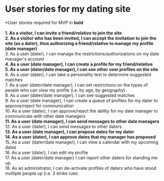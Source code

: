 # User stories for my dating site 

*User stories required for MVP in <b>bold</b><br><br>
<b>1. As a visitor, I can invite a friend/relative to join the site</b><br>
<b>2. As a visitor who has been invited, I can accept the invitation to join the site (as a dater), thus authorizing a friend/relative to manage my profile (date manager)</b><br>
3. As a user (dater), I can manage the restrictions/authorizations on my date manager's account<br>
<b>4. As a user (date manager), I can create a profile for my friend/relative</b><br>
<b>5. As a user (dater/date manager), I can see other user profiles on the site</b><br>
6. As a user (dater), I can take a personality test to determine suggested matches <br>
7. As a user (dater/date manager), I can set restrictions on the types of people who can view my profile (i.e. by age, by geography) <br>
8. As a user (dater/date manager), I can see suggested matches <br>
9. As a user (date manager), I can create a queue of profiles for my dater to approve/reject for communication <br>
10. As a user (dater), I can approve/reject the ability for my date manager to communicate with other date managers <br>
<b>11. As a user (date manager), I can send messages to other date managers</b><br>
12. As a user (dater), I can send messages to other daters<br>
<b>13. As a user (date manager), I can propose dates for my dater</b><br>
<b>14. As a user (dater), I can approve dates that my manager has proposed</b><br>
15. As a user (dater/date manager), I can view a calendar with my upcoming dates</b><br>
16. As a user (dater), I can edit my profile <br>
17. As a user (dater/date manager) I can report other daters for standing me up. <br>
18. As an administrator, I can de-activate profiles of daters who have stood multiple people up (i.e. 3 strike rule).

